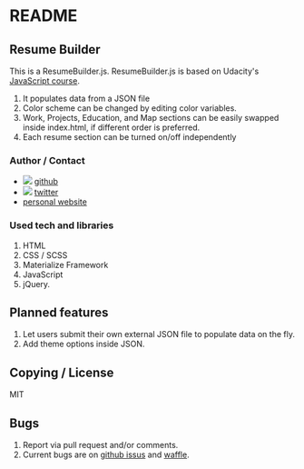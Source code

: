 # README
## Resume Builder
This is a ResumeBuilder.js. ResumeBuilder.js is based on Udacity's [JavaScript course](https://www.udacity.com/course/viewer#!/c-ud804).

1. It populates data from a JSON file
2. Color scheme can be changed by editing color variables.
3. Work, Projects, Education, and Map sections can be easily swapped inside index.html, if different order is preferred.
4. Each resume section can be turned on/off independently

### Author / Contact
* ![](https://dl.dropboxusercontent.com/u/633848/Images/github_24_black.png) [github](http://www.github.com/argoncode)
* ![](https://dl.dropboxusercontent.com/u/633848/Images/twitter.png) [twitter](http://twitter.com/argoncode)
* [personal website](http://argoncode.com/contact)

### Used tech and libraries
1. HTML
2. CSS / SCSS
3. Materialize Framework
3. JavaScript
4. jQuery.

## Planned features
1. Let users submit their own external JSON file to populate data on the fly.
2. Add theme options inside JSON.

## Copying / License
MIT

## Bugs
1. Report via pull request and/or comments.
2. Current bugs are on [github issus](https://github.com/ArgonCode/resume-builder/issues) and [waffle](https://waffle.io/ArgonCode/resume-builder).
